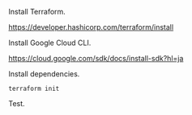 Install Terraform.

https://developer.hashicorp.com/terraform/install

Install Google Cloud CLI.

https://cloud.google.com/sdk/docs/install-sdk?hl=ja

Install dependencies.

```shell
terraform init
```

Test.
